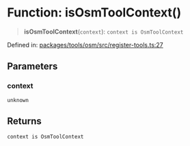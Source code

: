 # Function: isOsmToolContext()

> **isOsmToolContext**(`context`): `context is OsmToolContext`

Defined in: [packages/tools/osm/src/register-tools.ts:27](https://github.com/GeoDaCenter/openassistant/blob/bf312b357cb340f1f76fa8b62441fb39bcbce0ce/packages/tools/osm/src/register-tools.ts#L27)

## Parameters

### context

`unknown`

## Returns

`context is OsmToolContext`
